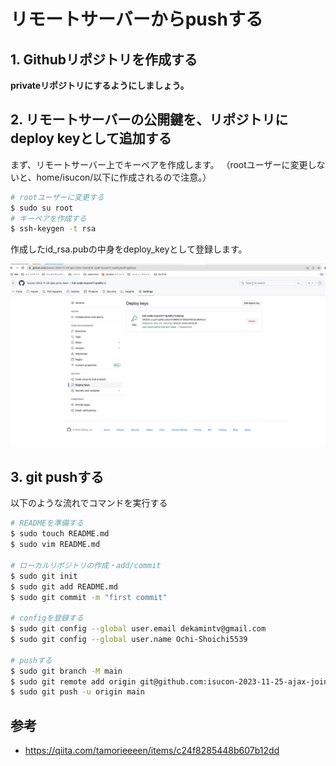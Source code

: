 # リモートサーバーからpushする
## 1. Githubリポジトリを作成する
**privateリポジトリにするようにしましょう。**
## 2. リモートサーバーの公開鍵を、リポジトリにdeploy keyとして追加する
まず、リモートサーバー上でキーペアを作成します。
（rootユーザーに変更しないと、home/isucon/以下に作成されるので注意。）
```bash
# rootユーザーに変更する
$ sudo su root
# キーペアを作成する
$ ssh-keygen -t rsa
```

作成したid_rsa.pubの中身をdeploy_keyとして登録します。

<img src="images/deploy_key.png" alt="デプロイキーの画像" title="デプロイキー" width="700px">

## 3. git pushする
以下のような流れでコマンドを実行する
```bash
# READMEを準備する
$ sudo touch README.md
$ sudo vim README.md

# ローカルリポジトリの作成・add/commit
$ sudo git init
$ sudo git add README.md
$ sudo git commit -m "first commit"

# configを登録する
$ sudo git config --global user.email dekamintv@gmail.com
$ sudo git config --global user.name Ochi-Shoichi5539

# pushする
$ sudo git branch -M main
$ sudo git remote add origin git@github.com:isucon-2023-11-25-ajax-joins-react/full-code-isucon11-qualify.git
$ sudo git push -u origin main
```

## 参考
- https://qiita.com/tamorieeeen/items/c24f8285448b607b12dd
